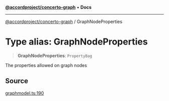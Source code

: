 [**@accordproject/concerto-graph**](../README.md) • **Docs**

***

[@accordproject/concerto-graph](../globals.md) / GraphNodeProperties

# Type alias: GraphNodeProperties

> **GraphNodeProperties**: `PropertyBag`

The properties allowed on graph nodes

## Source

[graphmodel.ts:190](https://github.com/accordproject/lab-concerto-graph/blob/cefc9be4fd1dac498d9d3b8abf33d069293dcc53/src/graphmodel.ts#L190)

